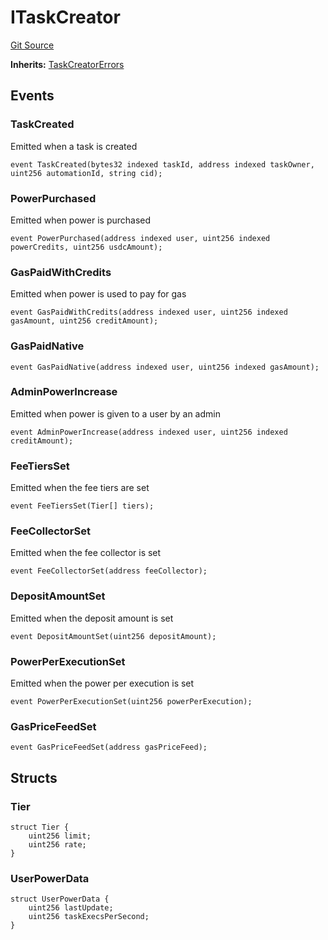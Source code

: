 # ITaskCreator
[Git Source](https://github.com/supafinance/supa-foundry/blob/00eb35447ebc05e824f31afa1581898206764621/src/gelato/interfaces/ITaskCreator.sol)

**Inherits:**
[TaskCreatorErrors](/src/gelato/interfaces/ITaskCreator.sol/interface.TaskCreatorErrors.md)


## Events
### TaskCreated
Emitted when a task is created


```solidity
event TaskCreated(bytes32 indexed taskId, address indexed taskOwner, uint256 automationId, string cid);
```

### PowerPurchased
Emitted when power is purchased


```solidity
event PowerPurchased(address indexed user, uint256 indexed powerCredits, uint256 usdcAmount);
```

### GasPaidWithCredits
Emitted when power is used to pay for gas


```solidity
event GasPaidWithCredits(address indexed user, uint256 indexed gasAmount, uint256 creditAmount);
```

### GasPaidNative

```solidity
event GasPaidNative(address indexed user, uint256 indexed gasAmount);
```

### AdminPowerIncrease
Emitted when power is given to a user by an admin


```solidity
event AdminPowerIncrease(address indexed user, uint256 indexed creditAmount);
```

### FeeTiersSet
Emitted when the fee tiers are set


```solidity
event FeeTiersSet(Tier[] tiers);
```

### FeeCollectorSet
Emitted when the fee collector is set


```solidity
event FeeCollectorSet(address feeCollector);
```

### DepositAmountSet
Emitted when the deposit amount is set


```solidity
event DepositAmountSet(uint256 depositAmount);
```

### PowerPerExecutionSet
Emitted when the power per execution is set


```solidity
event PowerPerExecutionSet(uint256 powerPerExecution);
```

### GasPriceFeedSet

```solidity
event GasPriceFeedSet(address gasPriceFeed);
```

## Structs
### Tier

```solidity
struct Tier {
    uint256 limit;
    uint256 rate;
}
```

### UserPowerData

```solidity
struct UserPowerData {
    uint256 lastUpdate;
    uint256 taskExecsPerSecond;
}
```

